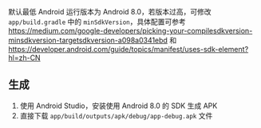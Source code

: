 默认最低 Android 运行版本为 Android 8.0，若版本过高，可修改 `app/build.gradle` 中的 `minSdkVersion`，具体配置可参考 https://medium.com/google-developers/picking-your-compilesdkversion-minsdkversion-targetsdkversion-a098a0341ebd 和 https://developer.android.com/guide/topics/manifest/uses-sdk-element?hl=zh-CN

## 生成
1. 使用 Android Studio，安装使用 Android 8.0 的 SDK 生成 APK
2. 直接下载 `app/build/outputs/apk/debug/app-debug.apk` 文件
